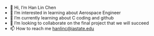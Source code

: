 - 👋 Hi, I’m Han Lin Chen
- 👀 I’m interested in learning about Aerospace Engineer
- 🌱 I’m currently learning about C coding and github
- 💞️ I’m looking to collaborate on the final project that we will succeed 
- 📫 How to reach me hanlinc@iastate.edu

<!---
HKGLuckyHAN/HKGLuckyHAN is a ✨ special ✨ repository because its `README.md` (this file) appears on your GitHub profile.
You can click the Preview link to take a look at your changes.
--->
